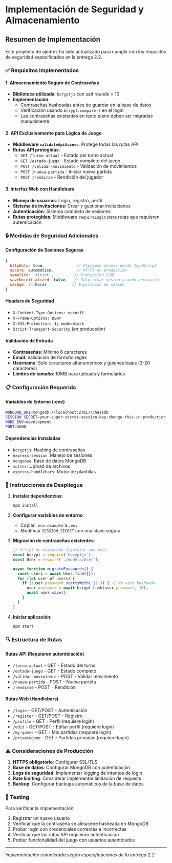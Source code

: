 # Implementación de Seguridad y Almacenamiento

## Resumen de Implementación

Este proyecto de ajedrez ha sido actualizado para cumplir con los requisitos de seguridad especificados en la entrega 2.2.

### ✅ Requisitos Implementados

#### 1. Almacenamiento Seguro de Contraseñas
- **Biblioteca utilizada**: `bcryptjs` con salt rounds = 10
- **Implementación**: 
  - Contraseñas hasheadas antes de guardar en la base de datos
  - Verificación usando `bcrypt.compare()` en el login
  - Las contraseñas existentes en texto plano deben ser migradas manualmente

#### 2. API Exclusivamente para Lógica de Juego
- **Middleware `validateApiAccess`**: Protege todas las rutas API
- **Rutas API protegidas**:
  - `GET /turno-actual` - Estado del turno actual
  - `GET /estado-juego` - Estado completo del juego
  - `POST /validar-movimiento` - Validación de movimientos
  - `POST /nueva-partida` - Iniciar nueva partida
  - `POST /rendirse` - Rendición del jugador

#### 3. Interfaz Web con Handlebars
- **Manejo de usuarios**: Login, registro, perfil
- **Sistema de invitaciones**: Crear y gestionar invitaciones
- **Autenticación**: Sistema completo de sesiones
- **Rutas protegidas**: Middleware `requireLogin` para rutas que requieren autenticación

### 🔒 Medidas de Seguridad Adicionales

#### Configuración de Sesiones Seguras
```javascript
{
  httpOnly: true,              // Previene acceso desde JavaScript
  secure: automático,          // HTTPS en producción
  sameSite: 'strict',         // Protección CSRF
  saveUninitialized: false,   // Solo crear sesión cuando necesario
  maxAge: 24 horas           // Expiración de sesión
}
```

#### Headers de Seguridad
- `X-Content-Type-Options: nosniff`
- `X-Frame-Options: DENY`
- `X-XSS-Protection: 1; mode=block`
- `Strict-Transport-Security` (en producción)

#### Validación de Entrada
- **Contraseñas**: Mínimo 6 caracteres
- **Email**: Validación de formato regex
- **Username**: Solo caracteres alfanuméricos y guiones bajos (3-20 caracteres)
- **Límites de tamaño**: 10MB para uploads y formularios

### 📋 Configuración Requerida

#### Variables de Entorno (.env)
```bash
MONGODB_URI=mongodb://localhost:27017/chessdb
SESSION_SECRET=your-super-secret-session-key-change-this-in-production
NODE_ENV=development
PORT=3000
```

#### Dependencias Instaladas
- `bcryptjs`: Hashing de contraseñas
- `express-session`: Manejo de sesiones
- `mongoose`: Base de datos MongoDB
- `multer`: Upload de archivos
- `express-handlebars`: Motor de plantillas

### 🚀 Instrucciones de Despliegue

1. **Instalar dependencias**:
   ```bash
   npm install
   ```

2. **Configurar variables de entorno**:
   - Copiar `.env.example` a `.env`
   - Modificar `SESSION_SECRET` con una clave segura

3. **Migración de contraseñas existentes**:
   ```javascript
   // Script de migración (ejecutar una vez)
   const bcrypt = require('bcryptjs');
   const User = require('./models/User');
   
   async function migratePasswords() {
     const users = await User.find({});
     for (let user of users) {
       if (!user.password.startsWith('$2')) { // No está hasheada
         user.password = await bcrypt.hash(user.password, 10);
         await user.save();
       }
     }
   }
   ```

4. **Iniciar aplicación**:
   ```bash
   npm start
   ```

### 🔍 Estructura de Rutas

#### Rutas API (Requieren autenticación)
- `/turno-actual` - GET - Estado del turno
- `/estado-juego` - GET - Estado completo
- `/validar-movimiento` - POST - Validar movimiento
- `/nueva-partida` - POST - Nueva partida
- `/rendirse` - POST - Rendición

#### Rutas Web (Handlebars)
- `/login` - GET/POST - Autenticación
- `/register` - GET/POST - Registro
- `/profile` - GET - Perfil (requiere login)
- `/edit` - GET/POST - Editar perfil (requiere login)
- `/my-games` - GET - Mis partidas (requiere login)
- `/privategame` - GET - Partidas privadas (requiere login)

### ⚠️ Consideraciones de Producción

1. **HTTPS obligatorio**: Configurar SSL/TLS
2. **Base de datos**: Configurar MongoDB con autenticación
3. **Logs de seguridad**: Implementar logging de intentos de login
4. **Rate limiting**: Considerar implementar limitación de requests
5. **Backup**: Configurar backups automáticos de la base de datos

### 🧪 Testing

Para verificar la implementación:
1. Registrar un nuevo usuario
2. Verificar que la contraseña se almacene hasheada en MongoDB
3. Probar login con credenciales correctas e incorrectas
4. Verificar que las rutas API requieran autenticación
5. Probar funcionalidad del juego con usuarios autenticados

---

*Implementación completada según especificaciones de la entrega 2.2*
